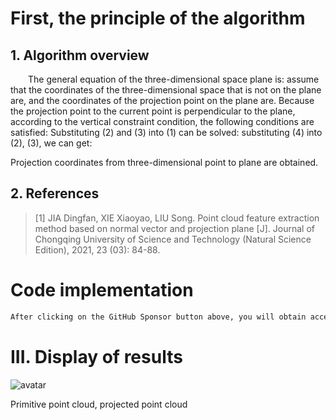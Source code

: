 #  First, the principle of the algorithm 

##  1. Algorithm overview 

   The general equation of the three-dimensional space plane is: assume that the coordinates of the three-dimensional space that is not on the plane are, and the coordinates of the projection point on the plane are. Because the projection point to the current point is perpendicular to the plane, according to the vertical constraint condition, the following conditions are satisfied: Substituting (2) and (3) into (1) can be solved: substituting (4) into (2), (3), we can get: 

   Projection coordinates from three-dimensional point to plane are obtained. 

##  2. References 

>  [1] JIA Dingfan, XIE Xiaoyao, LIU Song. Point cloud feature extraction method based on normal vector and projection plane [J]. Journal of Chongqing University of Science and Technology (Natural Science Edition), 2021, 23 (03): 84-88. 

#  Code implementation 

  ```python  
After clicking on the GitHub Sponsor button above, you will obtain access permissions to my private code repository ( https://github.com/slowlon/my_code_bar ) to view this blog code. By searching the code number of this blog, you can find the code you need, code number is: 2024020309574421523
  ```  
#  III. Display of results 

 ![avatar]( ca60f03f18144df0ab1fa0f25a493340.png) 

 Primitive point cloud, projected point cloud   

